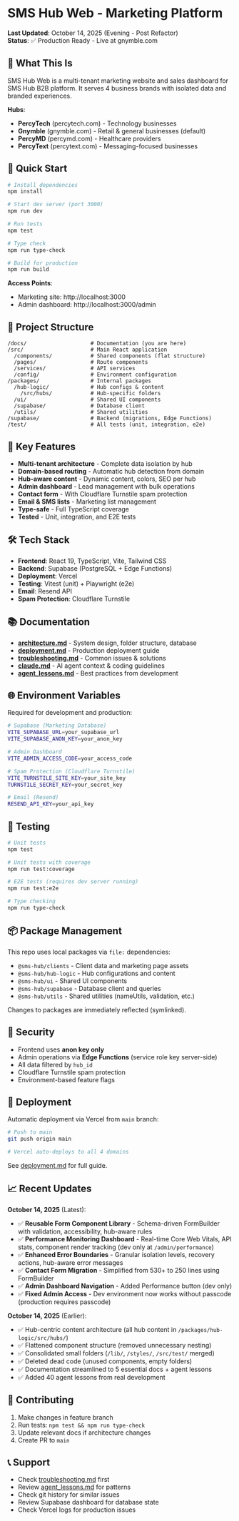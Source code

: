 # SMS Hub Web - Marketing Platform

**Last Updated**: October 14, 2025 (Evening - Post Refactor)  
**Status**: ✅ Production Ready - Live at gnymble.com

## 🎯 What This Is

SMS Hub Web is a multi-tenant marketing website and sales dashboard for SMS Hub B2B platform. It serves 4 business brands with isolated data and branded experiences.

**Hubs**:

- **PercyTech** (percytech.com) - Technology businesses
- **Gnymble** (gnymble.com) - Retail & general businesses (default)
- **PercyMD** (percymd.com) - Healthcare providers
- **PercyText** (percytext.com) - Messaging-focused businesses

## 🚀 Quick Start

```bash
# Install dependencies
npm install

# Start dev server (port 3000)
npm run dev

# Run tests
npm test

# Type check
npm run type-check

# Build for production
npm run build
```

**Access Points**:

- Marketing site: http://localhost:3000
- Admin dashboard: http://localhost:3000/admin

## 📁 Project Structure

```
/docs/                    # Documentation (you are here)
/src/                     # Main React application
  /components/            # Shared components (flat structure)
  /pages/                 # Route components
  /services/              # API services
  /config/                # Environment configuration
/packages/                # Internal packages
  /hub-logic/             # Hub configs & content
    /src/hubs/            # Hub-specific folders
  /ui/                    # Shared UI components
  /supabase/              # Database client
  /utils/                 # Shared utilities
/supabase/                # Backend (migrations, Edge Functions)
/test/                    # All tests (unit, integration, e2e)
```

## 🔑 Key Features

- **Multi-tenant architecture** - Complete data isolation by hub
- **Domain-based routing** - Automatic hub detection from domain
- **Hub-aware content** - Dynamic content, colors, SEO per hub
- **Admin dashboard** - Lead management with bulk operations
- **Contact form** - With Cloudflare Turnstile spam protection
- **Email & SMS lists** - Marketing list management
- **Type-safe** - Full TypeScript coverage
- **Tested** - Unit, integration, and E2E tests

## 🛠️ Tech Stack

- **Frontend**: React 19, TypeScript, Vite, Tailwind CSS
- **Backend**: Supabase (PostgreSQL + Edge Functions)
- **Deployment**: Vercel
- **Testing**: Vitest (unit) + Playwright (e2e)
- **Email**: Resend API
- **Spam Protection**: Cloudflare Turnstile

## 📚 Documentation

- **[architecture.md](./architecture.md)** - System design, folder structure, database
- **[deployment.md](./deployment.md)** - Production deployment guide
- **[troubleshooting.md](./troubleshooting.md)** - Common issues & solutions
- **[claude.md](./claude.md)** - AI agent context & coding guidelines
- **[agent_lessons.md](./agent_lessons.md)** - Best practices from development

## 🌐 Environment Variables

Required for development and production:

```bash
# Supabase (Marketing Database)
VITE_SUPABASE_URL=your_supabase_url
VITE_SUPABASE_ANON_KEY=your_anon_key

# Admin Dashboard
VITE_ADMIN_ACCESS_CODE=your_access_code

# Spam Protection (Cloudflare Turnstile)
VITE_TURNSTILE_SITE_KEY=your_site_key
TURNSTILE_SECRET_KEY=your_secret_key

# Email (Resend)
RESEND_API_KEY=your_api_key
```

## 🧪 Testing

```bash
# Unit tests
npm test

# Unit tests with coverage
npm run test:coverage

# E2E tests (requires dev server running)
npm run test:e2e

# Type checking
npm run type-check
```

## 📦 Package Management

This repo uses local packages via `file:` dependencies:

- `@sms-hub/clients` - Client data and marketing page assets
- `@sms-hub/hub-logic` - Hub configurations and content
- `@sms-hub/ui` - Shared UI components
- `@sms-hub/supabase` - Database client and queries
- `@sms-hub/utils` - Shared utilities (nameUtils, validation, etc.)

Changes to packages are immediately reflected (symlinked).

## 🔐 Security

- Frontend uses **anon key only**
- Admin operations via **Edge Functions** (service role key server-side)
- All data filtered by `hub_id`
- Cloudflare Turnstile spam protection
- Environment-based feature flags

## 🚀 Deployment

Automatic deployment via Vercel from `main` branch:

```bash
# Push to main
git push origin main

# Vercel auto-deploys to all 4 domains
```

See [deployment.md](./deployment.md) for full guide.

## 📈 Recent Updates

**October 14, 2025** (Latest):

- ✅ **Reusable Form Component Library** - Schema-driven FormBuilder with validation, accessibility, hub-aware rules
- ✅ **Performance Monitoring Dashboard** - Real-time Core Web Vitals, API stats, component render tracking (dev only at `/admin/performance`)
- ✅ **Enhanced Error Boundaries** - Granular isolation levels, recovery actions, hub-aware error messages
- ✅ **Contact Form Migration** - Simplified from 530+ to 250 lines using FormBuilder
- ✅ **Admin Dashboard Navigation** - Added Performance button (dev only)
- ✅ **Fixed Admin Access** - Dev environment now works without passcode (production requires passcode)

**October 14, 2025** (Earlier):

- ✅ Hub-centric content architecture (all hub content in `/packages/hub-logic/src/hubs/`)
- ✅ Flattened component structure (removed unnecessary nesting)
- ✅ Consolidated small folders (`/lib/`, `/styles/`, `/src/test/` merged)
- ✅ Deleted dead code (unused components, empty folders)
- ✅ Documentation streamlined to 5 essential docs + agent lessons
- ✅ Added 40 agent lessons from real development

## 🤝 Contributing

1. Make changes in feature branch
2. Run tests: `npm test && npm run type-check`
3. Update relevant docs if architecture changes
4. Create PR to `main`

## 📞 Support

- Check [troubleshooting.md](./troubleshooting.md) first
- Review [agent_lessons.md](./agent_lessons.md) for patterns
- Check git history for similar issues
- Review Supabase dashboard for database state
- Check Vercel logs for production issues
